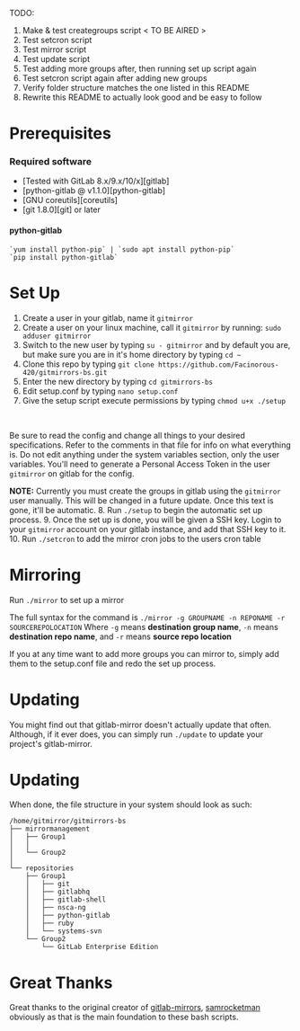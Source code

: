 TODO:
1. Make & test creategroups script < TO BE AIRED >
2. Test setcron script
3. Test mirror script
4. Test update script
5. Test adding more groups after, then running set up script again
6. Test setcron script again after adding new groups
7. Verify folder structure matches the one listed in this README
8. Rewrite this README to actually look good and be easy to follow

# Prerequisites

### Required software

* [Tested with GitLab 8.x/9.x/10/x][gitlab]
* [python-gitlab @ v1.1.0][python-gitlab]
* [GNU coreutils][coreutils]
* [git 1.8.0][git] or later

#### python-gitlab

    `yum install python-pip` | `sudo apt install python-pip`
    `pip install python-gitlab`


# Set Up

1. Create a user in your gitlab, name it `gitmirror`
2. Create a user on your linux machine, call it `gitmirror` by running: `sudo adduser gitmirror`
3. Switch to the new user by typing `su - gitmirror` and by default you are, but make sure you are in it's home directory by typing `cd ~`
4. Clone this repo by typing `git clone https://github.com/Facinorous-420/gitmirrors-bs.git`
5. Enter the new directory by typing `cd gitmirrors-bs`
6. Edit setup.conf by typing `nano setup.conf`
7. Give the setup script execute permissions by typing `chmod u+x ./setup`
<br>

Be sure to read the config and change all things to your desired specifications. Refer to the comments in that file for info on what everything is.
Do not edit anything under the system variables section, only the user variables. You'll need to generate a Personal Access Token in the user `gitmirror` on gitlab for the config.

**NOTE:** Currently you must create the groups in gitlab using the `gitmirror` user manually. This will be changed in a future update. Once this text is gone, it'll be automatic.
8. Run `./setup` to begin the automatic set up process. 
9. Once the set up is done, you will be given a SSH key. Login to your `gitmirror` account on your gitlab instance, and add that SSH key to it.
10. Run `./setcron` to add the mirror cron jobs to the users cron table

# Mirroring

Run <code>./mirror</code> to set up a mirror
<br>

The full syntax for the command is `./mirror -g GROUPNAME -n REPONAME -r SOURCEREPOLOCATION`
Where `-g` means **destination group name**, `-n` means **destination repo name**, and `-r` means **source repo location**
<br>

If you at any time want to add more groups you can mirror to, simply add them to the setup.conf file and redo the set up process.

# Updating

You might find out that gitlab-mirror doesn't actually update that often. Although, if it ever does, you can simply run `./update` to update your project's gitlab-mirror.

# Updating

When done, the file structure in your system should look as such:

```
/home/gitmirror/gitmirrors-bs
├── mirrormanagement
│   ├── Group1
│   │ 
│   └── Group2
│ 
└── repositories
    ├── Group1
    │   ├── git
    │   ├── gitlabhq
    │   ├── gitlab-shell
    │   ├── nsca-ng
    │   ├── python-gitlab
    │   ├── ruby
    │   └── systems-svn
    └── Group2
        └── GitLab Enterprise Edition
```

# Great Thanks

Great thanks to the original creator of [gitlab-mirrors](https://github.com/samrocketman/gitlab-mirrors), [samrocketman](https://github.com/samrocketman) obviously as that is the main foundation to these bash scripts.